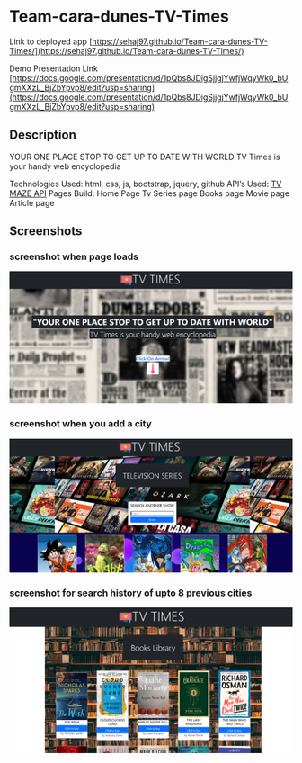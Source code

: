 # Team-cara-dunes-TV-Times

Link to deployed app [https://sehaj97.github.io/Team-cara-dunes-TV-Times/](https://sehaj97.github.io/Team-cara-dunes-TV-Times/)

Demo Presentation Link [https://docs.google.com/presentation/d/1pQbs8JDigSjjgjYwfjWqyWk0_bUgmXXzL_BjZbYpvp8/edit?usp=sharing](https://docs.google.com/presentation/d/1pQbs8JDigSjjgjYwfjWqyWk0_bUgmXXzL_BjZbYpvp8/edit?usp=sharing)

## Description
YOUR ONE PLACE STOP TO GET UP TO DATE WITH WORLD
TV Times is your handy web encyclopedia

Technologies Used: html, css, js, bootstrap, jquery, github
API’s Used: 
[TV MAZE API](https://www.tvmaze.com/api)
[]()
[]()
[]()
Pages Build:
Home Page
Tv Series page
Books page
Movie page
Article page



## Screenshots

### screenshot when page loads
![Screenshot](assets/images/1.PNG)
### screenshot when you add a city
![Screenshot](assets/images/2.PNG)
### screenshot for search history of upto 8 previous cities
![Screenshot](assets/images/3.PNG)
